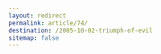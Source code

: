 ```yaml
---
layout: redirect
permalink: article/74/
destination: /2005-10-02-triumph-of-evil
sitemap: false
---
```

